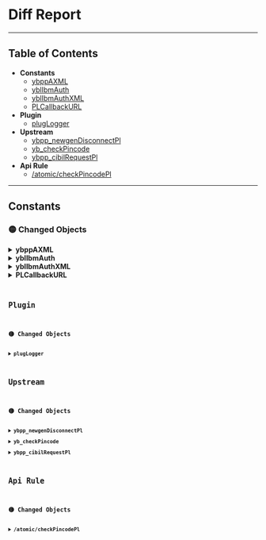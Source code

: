 # Diff Report

---

## Table of Contents

- **Constants**
  - [ybppAXML](#ybppaxml)
  - [yblIbmAuth](#yblibmauth)
  - [yblIbmAuthXML](#yblibmauthxml)
  - [PLCallbackURL](#plcallbackurl)
- **Plugin**
  - [plugLogger](#pluglogger)
- **Upstream**
  - [ybpp_newgenDisconnectPl](#ybpp-newgendisconnectpl)
  - [yb_checkPincode](#yb-checkpincode)
  - [ybpp_cibilRequestPl](#ybpp-cibilrequestpl)
- **Api Rule**
  - [/atomic/checkPincodePl](#-atomic-checkpincodepl)

---

## Constants

### 🟡 Changed Objects

<details><summary><b>ybppAXML</b></summary>

**Field Changed:** <code>updatedAt</code>

- Old:   <code>"2025-07-21T09:27:13.469Z"</code>
- New:   <code>"2025-07-29T09:11:40.691Z"</code>

**Field Added:** <code>value.sa-id</code>

<code>"hRXbmswo3sfKmhSFDkXucUvDUPJnfPNv"</code>


</details>
<details><summary><b>yblIbmAuth</b></summary>

**Field Changed:** <code>updatedAt</code>

- Old:   <code>"2025-07-21T09:27:14.071Z"</code>
- New:   <code>"2025-07-29T09:11:41.602Z"</code>

**Field Added:** <code>value.X-IBM-Client-Secret</code>

<code>"fa1268c1d81a62bfaa0e8fc74f783fef"</code>

**Field Added:** <code>value.X-IBM-Client-Id</code>

<code>"cbc4185d-e1af-45ee-9e72-5baddc601e39"</code>

**Field Added:** <code>value.sa-id</code>

<code>"hRXbmswo3sfKmhSFDkXucUvDUPJnfPNv"</code>


</details>
<details><summary><b>yblIbmAuthXML</b></summary>

**Field Changed:** <code>updatedAt</code>

- Old:   <code>"2025-07-21T09:27:13.537Z"</code>
- New:   <code>"2025-07-29T09:11:41.941Z"</code>

**Field Added:** <code>value.X-IBM-Client-Secret</code>

<code>"fa1268c1d81a62bfaa0e8fc74f783fef"</code>

**Field Added:** <code>value.X-IBM-Client-Id</code>

<code>"cbc4185d-e1af-45ee-9e72-5baddc601e39"</code>

**Field Added:** <code>value.sa-id</code>

<code>"hRXbmswo3sfKmhSFDkXucUvDUPJnfPNv"</code>


</details>
<details><summary><b>PLCallbackURL</b></summary>

**Field Changed:** 
<code>jsonataExpression</code>

```diff
 {
   "PSB": ["https://staging-api.paisabazaar.com/common/v1/partner/65/application/callback"],
   "YBL": ["https://example.com/callback"],
   "PTM": [
     "https://example.com/callback",
     "https://partners-stage.lending.paytm.com/v2/lenders/ybl/pl/distribution/mandate/callback",
     "https://partners-stage.lending.paytm.com/v2/lenders/ybl/pl/distribution/esign/callback",
     "https://partners-stage.lending.paytm.com/v2/lenders/ybl/pl/distribution/kyc/vcip/validation/callback",
     "https://partners-stage.lending.paytm.com/v2/lenders/ybl/pl/distribution/kyc/ekyc/validation/callback",
-    "https://webhook.site/5f33155a-ac8b-465d-a1c1-8c7f2a3bad91"
+    "https://webhook.site/5f33155a-ac8b-465d-a1c1-8c7f2a3bad912"
   ]
 }
```

**Field Changed:** <code>updatedAt</code>

- Old:   <code>"2025-07-29T19:16:49.595Z"</code>
- New:   <code>"2025-07-31T15:05:05.116Z"</code>

**Field Changed:** <code>value.PTM[5]</code>

- Old:   <code>"https://webhook.site/5f33155a-ac8b-465d-a1c1-8c7f2a3bad91"</code>
- New:   <code>"https://webhook.site/5f33155a-ac8b-465d-a1c1-8c7f2a3bad912"</code>


</details>

## Plugin

### 🟡 Changed Objects

<details><summary><b>plugLogger</b></summary>

**Field Changed:** <code>updatedAt</code>

- Old:   <code>"2025-07-29T09:11:42.486Z"</code>
- New:   <code>"2025-07-29T09:14:37.841Z"</code>

**Field Added:** <code>uiProps</code>

<code>{
  "urlCurl": "curl https://nca-uat.partner.yesbank.in/nca/internal/ppLogger  -X POST  -H 'Content-Type: application/json'  -d '{\"name\":\"\",\"upstreamBody\":{},\"basicDetails\":{},\"headers\":{},\"requestBody\":{},\"filterParams\":[\"\"]}'"
}</code>


</details>

## Upstream

### 🟡 Changed Objects

<details><summary><b>ybpp_newgenDisconnectPl</b></summary>

**Field Changed:** <code>updatedAt</code>

- Old:   <code>"2025-07-29T09:12:03.902Z"</code>
- New:   <code>"2025-07-29T09:14:52.211Z"</code>

**Field Added:** <code>uiProps</code>

<code>{
  "gatewayCurl": "curl http://localhost:8000/vendors/67e3b95a-d9bf-4678-a820-a5d1aa516de2  -X POST  -H 'Content-Type: application/json'  -H 'X-IBM-Client-ID: '  -H 'X-IBM-Client-Secret: '  -H 'sa-id: <AuthToken>'  -d '{}'",
  "urlCurl": "curl https://universeuat.yesbank.in/app/dpu/OD_AO_REST/v1/ExecuteAPI  -X POST  -H 'Content-Type: application/json'  -H 'X-IBM-Client-ID: '  -H 'X-IBM-Client-Secret: '  -d '{}'"
}</code>


</details>
<details><summary><b>yb_checkPincode</b></summary>

**Field Changed:** <code>updatedAt</code>

- Old:   <code>"2025-07-29T09:12:01.629Z"</code>
- New:   <code>"2025-07-29T11:37:56.349Z"</code>

**Field Added:** <code>uiProps</code>

<code>{
  "gatewayCurl": "curl http://localhost:8000/vendors/408af3a8-1e92-4265-a9b8-acf5db0b7bb8  -X POST  -H 'Content-Type: application/json'  -H 'sa-id: <AuthToken>'  -d '{}'",
  "urlCurl": "curl https://webhook.site/#!/view/9b0e3dbf-12f4-45b8-8fde-df7aa79b16b6  -X POST  -H 'Content-Type: application/json'  -d '{}'"
}</code>


</details>
<details><summary><b>ybpp_cibilRequestPl</b></summary>

**Field Changed:** <code>updatedAt</code>

- Old:   <code>"2025-07-29T09:12:07.827Z"</code>
- New:   <code>"2025-07-29T11:33:56.705Z"</code>

**Field Added:** <code>uiProps</code>

<code>{
  "gatewayCurl": "curl http://localhost:8000/vendors/416aaf8f-8dae-4f1e-94c8-b75f28f42d40  -X POST  -H 'Content-Type: text/xml'  -H 'X-IBM-Client-ID: '  -H 'X-IBM-Client-Secret: '  -H 'geoLat: '  -H 'geoLong: '  -H 'sa-id: <AuthToken>'  -d '{}'",
  "urlCurl": "curl https://universeuat.yesbank.in/app/dpu/WS/ElinkInsertRequest/v1  -X POST  -H 'Content-Type: text/xml'  -H 'X-IBM-Client-ID: '  -H 'X-IBM-Client-Secret: '  -H 'geoLat: '  -H 'geoLong: '  -d '{}'"
}</code>


</details>

## Api Rule

### 🟡 Changed Objects

<details><summary><b>/atomic/checkPincodePl</b></summary>

**Field Changed:** <code>flows[0].priority</code>

- Old:   <code>1</code>
- New:   <code>-1</code>

**Field Changed:** <code>flows[1].priority</code>

- Old:   <code>-1</code>
- New:   <code>1</code>

**Field Changed:** <code>flows[1].upstreams[0].skipExecution.allowSkip</code>

- Old:   <code>false</code>
- New:   <code>true</code>

**Field Changed:** 
<code>flows[1].upstreams[0].skipExecution.jsonataExpression</code>

```diff
+true
```

**Field Changed:** 
<code>flows[1].upstreams[1].outputMapping[0].jsonataExpression</code>

```diff
 {
   "result": {
     "code": 0,
-    "message": "Pincode 400701 is serviceable for product code PL",
-    "pinCode": "400701",
+    "message": "Pincode 400702 is serviceable for product code PL",
+    "pinCode": "400702",
     "state": "Maharashtra",
     "stateShort": "",
     "city": "",
     "district": "Thane",
     "region": "",
     "stateCode": 2,
     "cityCode": 400,
     "regionCode": "",
     "stdCode": "",
     "branchCode": "",
     "hubLocation": "",
     "icl_ocl": "",
     "idanti": "",
     "policy": "",
     "upi": "",
     "pq_yf_bundle_bb_ib": "",
     "branchDesc": "Mumbai",
     "stateTuef": "27"
   }
 }
```

**Field Changed:** <code>updatedAt</code>

- Old:   <code>"2025-07-29T09:12:20.419Z"</code>
- New:   <code>"2025-07-31T15:45:08.997Z"</code>


</details>

